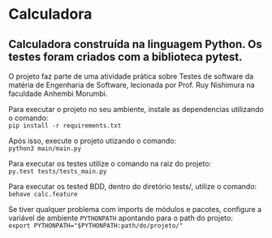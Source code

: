 # Calculadora

## Calculadora construída na linguagem Python. Os testes foram criados com a biblioteca pytest.
O projeto faz parte de uma atividade prática sobre Testes de software da matéria de Engenharia de Software, lecionada por Prof. Ruy Nishimura na faculdade Anhembi Morumbi.

Para executar o projeto no seu ambiente, instale as dependencias utilizando o comando: <br />
`pip install -r requirements.txt`

Após isso, execute o projeto utizando o comando: <br />
`python3 main/main.py`

Para executar os testes utilize o comando na raiz do projeto: <br />
`py.test tests/tests_main.py`

Para executar os tested BDD, dentro do diretório tests/, utilize o comando: <br />
`behave calc.feature`

Se tiver qualquer problema com imports de módulos e pacotes, configure a variável de ambiente `PYTHONPATH` apontando para o path do projeto:<br />
`export PYTHONPATH="$PYTHONPATH:path/do/projeto/"`
